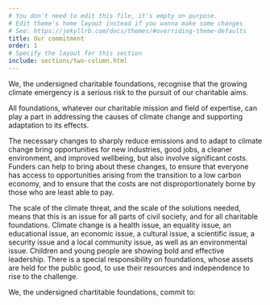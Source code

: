 ```yaml
---
# You don't need to edit this file, it's empty on purpose.
# Edit theme's home layout instead if you wanna make some changes
# See: https://jekyllrb.com/docs/themes/#overriding-theme-defaults
title: Our commitment
order: 1
# Specify the layout for this section
include: sections/two-column.html
---
```


We, the undersigned charitable foundations, recognise that the growing climate emergency is a serious risk to the pursuit of our charitable aims.

All foundations, whatever our charitable mission and field of expertise, can play a part in addressing the causes of climate change and supporting adaptation to its effects.  

The necessary changes to sharply reduce emissions and to adapt to climate change bring opportunities for new industries, good jobs, a cleaner environment, and improved wellbeing, but also involve significant costs. Funders can help to bring about these changes, to ensure that everyone has access to opportunities arising from the transition to a low carbon economy, and to ensure that the costs are not disproportionately borne by those who are least able to pay.

The scale of the climate threat, and the scale of the solutions needed, means that this is an issue for all parts of civil society, and for all charitable foundations. Climate change is a health issue, an equality issue, an educational issue, an economic issue, a cultural issue, a scientific issue, a security issue and a local community issue, as well as an environmental issue. Children and young people are showing bold and effective leadership. There is a special responsibility on foundations, whose assets are held for the public good, to use their resources and independence to rise to the challenge.

We, the undersigned chartitable foundations, commit to:

